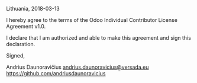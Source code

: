 Lithuania, 2018-03-13

I hereby agree to the terms of the Odoo Individual Contributor License
Agreement v1.0.

I declare that I am authorized and able to make this agreement and sign this
declaration.

Signed,

Andrius Daunoravičius andrius.daunoravicius@versada.eu https://github.com/andriusdaunoravicius
